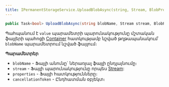 ```yaml
---
title: IPermanentStorageService.UploadBlobAsync(string, Stream, BlobProperties, CancellationToken) մեթոդ
---
```


```c#
public Task<bool> UploadBlobAsync(string blobName, Stream stream, BlobProperties properties = null, CancellationToken cancellationToken = default)
```

Պահպանում է `value` պարամետրի պարունակությունը մշտական ֆայլերի պահոցի [Container](#container) հատկությամբ նշված թղթապանակում՝ `blobName` պարամետրում նշված ֆայլում։

**Պարամետրեր**

* `blobName` - Ֆայլի անունը` ներառյալ ֆայլի ընդլայնումը։
* `stream` - Ֆայլի պարունակությունը որպես [Stream](https://learn.microsoft.com/en-us/dotnet/api/system.io.stream):
* `properties` - Ֆայլի հատկությունները։ 
* `cancellationToken` - Ընդհատման օբյեկտ։
